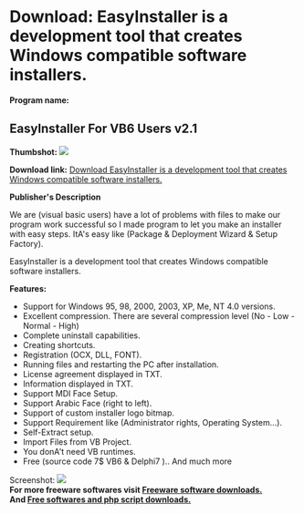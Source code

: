# Download: EasyInstaller is a development tool that creates Windows compatible software installers.

**Program name:**

## EasyInstaller For VB6 Users v2.1

  
**Thumbshot:** ![](http://www.freewarefiles.com/screenshot/fsezinstall_md.gif)   
  
**Download link:** [Download EasyInstaller is a development tool that creates Windows compatible software installers.](http://freesoftwares.boysofts.com/EasyInstaller-For-VB-Users-V_program_21512.html)  
  


**Publisher's Description**  
  


We are (visual basic users) have a lot of problems with files to make our program work successful so I made program to let you make an installer with easy steps. ItA's easy like (Package & Deployment Wizard & Setup Factory). 

EasyInstaller is a development tool that creates Windows compatible software installers.

**Features:**

  * Support for Windows 95, 98, 2000, 2003, XP, Me, NT 4.0 versions. 
  * Excellent compression. There are several compression level (No - Low - Normal - High) 
  * Complete uninstall capabilities. 
  * Creating shortcuts. 
  * Registration (OCX, DLL, FONT). 
  * Running files and restarting the PC after installation. 
  * License agreement displayed in TXT. 
  * Information displayed in TXT. 
  * Support MDI Face Setup. 
  * Support Arabic Face (right to left). 
  * Support of custom installer logo bitmap. 
  * Support Requirement like (Administrator rights, Operating System...). 
  * Self-Extract setup. 
  * Import Files from VB Project. 
  * You donA't need VB runtimes. 
  * Free (source code 7$ VB6 & Delphi7 ).. And much more 

  
  
Screenshot: ![](http://www.freewarefiles.com/screenshot/fsezinstall.gif)   
**For more freeware softwares visit [Freeware software downloads.](http://freesoftwares.boysofts.com/)**   
**And [Free softwares and php script downloads.](http://www.boysofts.com/)**
